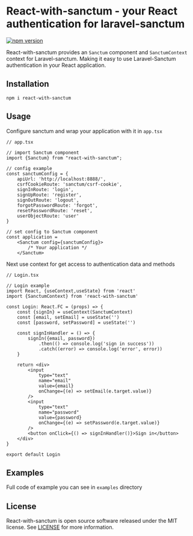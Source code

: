 # React-with-sanctum - your React authentication for laravel-sanctum

[![npm version](https://badge.fury.io/js/react-with-sanctum.svg)](https://www.npmjs.com/package/react-with-sanctum)

React-with-sanctum provides an `Sanctum` component and `SanctumContext` context for Laravel-sanctum. Making it easy to use Laravel-Sanctum authentication in your React application.

## Installation

```
npm i react-with-sanctum
```

## Usage
Configure sanctum and wrap your application with it in `app.tsx`
```tsx
// app.tsx

// import Sanctum component
import {Sanctum} from "react-with-sanctum";

// config example
const sanctumConfig = {
    apiUrl: 'http://localhost:8888/',
    csrfCookieRoute: 'sanctum/csrf-cookie',
    signInRoute: 'login',
    signUpRoute: 'register',
    signOutRoute: 'logout',
    forgotPasswordRoute: 'forgot',
    resetPasswordRoute: 'reset',
    userObjectRoute: 'user'
}

// set config to Sanctum component
const application =
    <Sanctum config={sanctumConfig}>
        /* Your application */
    </Sanctum>
```
Next use context for get access to authentication data and methods

```tsx
// Login.tsx

// Login example
import React, {useContext,useState} from 'react'
import {SanctumContext} from 'react-with-sanctum'

const Login: React.FC = (props) => {
    const {signIn} = useContext(SanctumContext)
    const [email, setEmail] = useState('')
    const [password, setPassword] = useState('')

    const signInHandler = () => {
        signIn({email, password})
            .then(() => console.log('sign in success'))
            .catch((error) => console.log('error', error))
    }

    return <div>
        <input 
            type="text"
            name="email"
            value={email} 
            onChange={(e) => setEmail(e.target.value)}
        />
        <input 
            type="text"
            name="password"
            value={password}
            onChange={(e) => setPassword(e.target.value)}
        />
        <button onClick={() => signInHandler()}>Sign in</button>
    </div>
}

export default Login
```

## Examples
Full code of example you can see in `examples` directory

## License
React-with-sanctum is open source software released under the MIT license. See [LICENSE](LICENSE) for more information.
